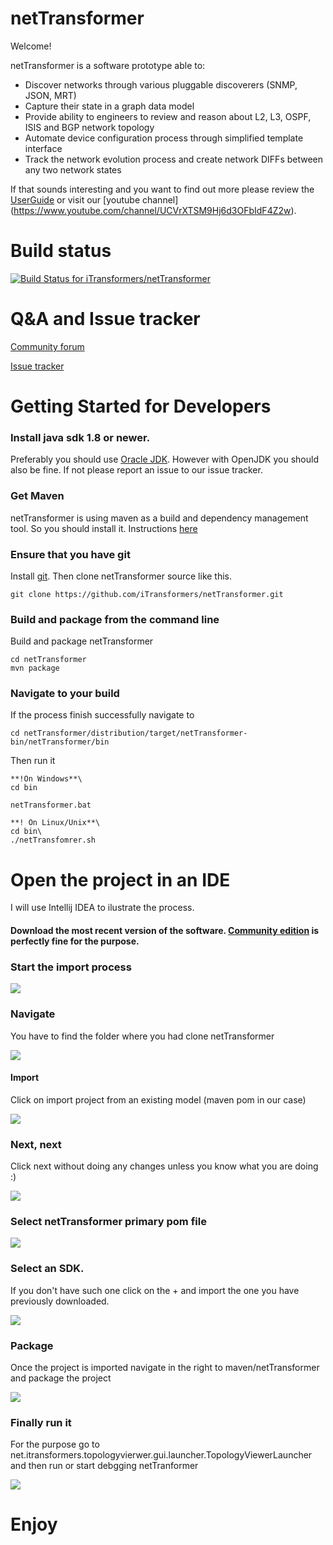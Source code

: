 netTransformer
==============
Welcome!

netTransformer is a software prototype able to:
*	Discover networks through various pluggable discoverers (SNMP, JSON, MRT)
*	Capture their state in a graph data model
*	Provide ability to engineers to review and reason about L2, L3, OSPF, ISIS and BGP network topology
*	Automate device configuration process through simplified template interface
*	Track the network evolution process and create network DIFFs between any two network states

If that sounds interesting and you want to find out more please review the [UserGuide](http://www.itransformers.net/UserGuide-Pirin.pdf) or visit our [youtube channel] (https://www.youtube.com/channel/UCVrXTSM9Hj6d3OFbIdF4Z2w). 

Build status 
==============
[ ![Build Status for iTransformers/netTransformer](https://codeship.com/projects/c47eaf80-d1cd-0133-f191-46ddfea9cbb7/status?branch=master)](https://codeship.com/projects/141650)

Q&A and Issue tracker
==============

[Community forum](http://forum.itransformers.net/fluxbb/index.php) 

[Issue tracker](https://github.com/iTransformers/netTransformer/issues)

Getting Started for Developers
==============

### Install java sdk 1.8 or newer. 
Preferably you should use [Oracle JDK](http://www.oracle.com/technetwork/java/javase/downloads/jdk8-downloads-2133151.html). 
However with OpenJDK you should also be fine. If not please report an issue to our issue tracker. 

### Get Maven
netTransformer is using maven as a build and dependency management tool. So you should install it. Instructions  [here](http://maven.apache.org/guides/getting-started/maven-in-five-minutes.html)


### Ensure that you have git 
Install [git](https://git-scm.com/book/en/v2/Getting-Started-Installing-Git). Then clone netTransformer source like this. 
```
git clone https://github.com/iTransformers/netTransformer.git
```

### Build and package from the command line
Build and package netTransformer 
```
cd netTransformer
mvn package
```

### Navigate to your build
If the process finish successfully navigate to 
```
cd netTransformer/distribution/target/netTransformer-bin/netTransformer/bin
```
Then run it
```
**!On Windows**\
cd bin

netTransformer.bat

**! On Linux/Unix**\
cd bin\
./netTransfomrer.sh
```



Open the project in an IDE 
==============

I will use Intellij IDEA to ilustrate the process. 

#### Download the most recent version of the software. [Community edition](https://www.jetbrains.com/idea/#chooseYourEdition) is perfectly fine for the purpose.


### Start the import process
![](media/import-project.png)

### Navigate 
You have to find the folder where you had clone netTransformer

![](media/select.png)

#### Import 
Click on import project from an existing model (maven pom in our case)

![](media/import-from-maven.png)


### Next, next 

Click next without doing any changes unless you know what you are doing :)

![](media/next1.png)


### Select netTransformer primary pom file

![](media/next2.png)

### Select an SDK.
If you don't have such one click on the + and import the one you have previously downloaded.

![](media/add_jdk.png)

### Package 

Once the project is imported navigate in the right to maven/netTransformer and package the project 

![](media/package.png)


### Finally run it 
For the purpose go to net.itransformers.topologyvierwer.gui.launcher.TopologyViewerLauncher and then run or start debgging netTranformer

 ![](media/run.png)



Enjoy
==============
